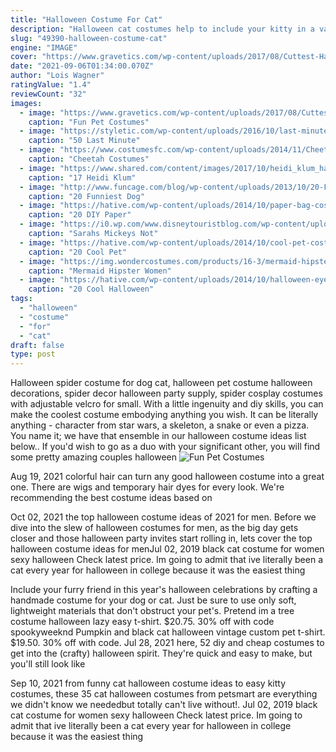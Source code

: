 ```yaml
---
title: "Halloween Costume For Cat"
description: "Halloween cat costumes help to include your kitty in a variety of fall festivities, from welcoming trick-or-treaters to posing for a special halloween photo. We provide a wide selection of cat costumes to fit the occasion or match a spooky theme, so your cat"
slug: "49390-halloween-costume-cat"
engine: "IMAGE"
cover: "https://www.gravetics.com/wp-content/uploads/2017/08/Cuttest-Halloween-Cat-Dress.jpg"
date: "2021-09-06T01:34:00.070Z"
author: "Lois Wagner"
ratingValue: "1.4"
reviewCount: "32"
images:
  - image: "https://www.gravetics.com/wp-content/uploads/2017/08/Cuttest-Halloween-Cat-Dress.jpg"
    caption: "Fun Pet Costumes"
  - image: "https://styletic.com/wp-content/uploads/2016/10/last-minute-halloween-costumes/10-last-minute-halloween-costume-ideas-7.jpg"
    caption: "50 Last Minute"
  - image: "https://www.costumesfc.com/wp-content/uploads/2014/11/Cheetah-Costumes-for-Women.jpg"
    caption: "Cheetah Costumes"
  - image: "https://www.shared.com/content/images/2017/10/heidi_klum_halloween_costume_hindu_goddess_trans_NvBQzQNjv4BqvSDfg1RA02RN50mDz5Ks8ya2kVUYY5pmgmc37zVquFM.jpg"
    caption: "17 Heidi Klum"
  - image: "http://www.funcage.com/blog/wp-content/uploads/2013/10/20-Funniest-Dog-Halloween-Costumes-002.jpg"
    caption: "20 Funniest Dog"
  - image: "https://hative.com/wp-content/uploads/2014/10/paper-bag-costume-ideas/4-cat-paper-bag-costume.jpg"
    caption: "20 DIY Paper"
  - image: "https://i0.wp.com/www.disneytouristblog.com/wp-content/uploads/2012/10/DSC_0009-as-Smart-Object-1-copy1.jpg?fit=1024%2C1556&ssl=1"
    caption: "Sarahs Mickeys Not"
  - image: "https://hative.com/wp-content/uploads/2014/10/cool-pet-costumes/9-cool-pet-costumes.jpg"
    caption: "20 Cool Pet"
  - image: "https://img.wondercostumes.com/products/16-3/mermaid-hipster.jpg"
    caption: "Mermaid Hipster Women"
  - image: "https://hative.com/wp-content/uploads/2014/10/halloween-eye-makeup/12-halloween-eye-makeup-ideas.jpg"
    caption: "20 Cool Halloween"
tags:
  - "halloween"
  - "costume"
  - "for"
  - "cat"
draft: false
type: post
---
```


Halloween spider costume for dog cat, halloween pet costume halloween decorations, spider decor halloween party supply, spider cosplay costumes with adjustable velcro for small. With a little ingenuity and diy skills, you can make the coolest costume embodying anything you wish. It can be literally anything - character from star wars, a skeleton, a snake or even a pizza. You name it; we have that ensemble in our halloween costume ideas list below.. If you'd wish to go as a duo with your significant other, you will find some pretty amazing couples halloween
![Fun Pet Costumes](https://www.gravetics.com/wp-content/uploads/2017/08/Cuttest-Halloween-Cat-Dress.jpg "Fun Pet Costumes")

Aug 19, 2021 colorful hair can turn any good halloween costume into a great one. There are wigs and temporary hair dyes for every look. We&#39;re recommending the best costume ideas based on
<!--inArticleAds-->

<!--galleryOne-->

Oct 02, 2021 the top halloween costume ideas of 2021 for men. Before we dive into the slew of halloween costumes for men, as the big day gets closer and those halloween party invites start rolling in, lets cover the top halloween costume ideas for menJul 02, 2019 black cat costume for women sexy halloween Check latest price. Im going to admit that ive literally been a cat every year for halloween in college because it was the easiest thing
<!--inArticleAds-->

<!--galleryTwo-->

Include your furry friend in this year's halloween celebrations by crafting a handmade costume for your dog or cat. Just be sure to use only soft, lightweight materials that don't obstruct your pet's. Pretend im a tree costume halloween lazy easy t-shirt. $20.75. 30% off with code spookyweeknd  Pumpkin and black cat halloween vintage custom pet t-shirt. $19.50. 30% off with code. Jul 28, 2021 here, 52 diy and cheap costumes to get into the (crafty) halloween spirit. They're quick and easy to make, but you'll still look like
<!--galleryThree-->

Sep 10, 2021 from funny cat halloween costume ideas to easy kitty costumes, these 35 cat halloween costumes from petsmart are everything we didn't know we neededbut totally can't live without!. Jul 02, 2019 black cat costume for women sexy halloween Check latest price. Im going to admit that ive literally been a cat every year for halloween in college because it was the easiest thing